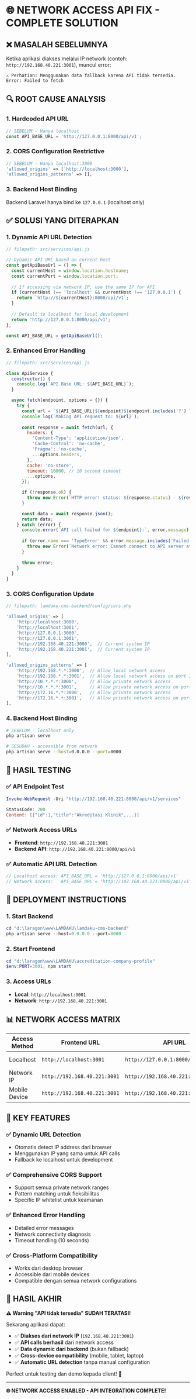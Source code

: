 # 🌐 NETWORK ACCESS API FIX - COMPLETE SOLUTION

## ❌ **MASALAH SEBELUMNYA**

Ketika aplikasi diakses melalui IP network (contoh: `http://192.168.40.221:3001`), muncul error:
```
⚠️ Perhatian: Menggunakan data fallback karena API tidak tersedia. 
Error: Failed to fetch
```

## 🔍 **ROOT CAUSE ANALYSIS**

### **1. Hardcoded API URL**
```javascript
// SEBELUM - Hanya localhost
const API_BASE_URL = 'http://127.0.0.1:8000/api/v1';
```

### **2. CORS Configuration Restrictive**
```php
// SEBELUM - Hanya localhost:3000
'allowed_origins' => ['http://localhost:3000'],
'allowed_origins_patterns' => [],
```

### **3. Backend Host Binding**
Backend Laravel hanya bind ke `127.0.0.1` (localhost only)

## ✅ **SOLUSI YANG DITERAPKAN**

### **1. Dynamic API URL Detection**
```javascript
// filepath: src/services/api.js

// Dynamic API URL based on current host
const getApiBaseUrl = () => {
  const currentHost = window.location.hostname;
  const currentPort = window.location.port;
  
  // If accessing via network IP, use the same IP for API
  if (currentHost !== 'localhost' && currentHost !== '127.0.0.1') {
    return `http://${currentHost}:8000/api/v1`;
  }
  
  // Default to localhost for local development
  return 'http://127.0.0.1:8000/api/v1';
};

const API_BASE_URL = getApiBaseUrl();
```

### **2. Enhanced Error Handling**
```javascript
// filepath: src/services/api.js

class ApiService {  
  constructor() {
    console.log(`API Base URL: ${API_BASE_URL}`);
  }

  async fetch(endpoint, options = {}) {    
    try {
      const url = `${API_BASE_URL}${endpoint}${endpoint.includes('?') ? '&' : '?'}_t=${Date.now()}`;
      console.log(`Making API request to: ${url}`);
      
      const response = await fetch(url, {
        headers: {
          'Content-Type': 'application/json',
          'Cache-Control': 'no-cache',
          'Pragma': 'no-cache',
          ...options.headers,
        },
        cache: 'no-store',
        timeout: 10000, // 10 second timeout
        ...options,
      });

      if (!response.ok) {
        throw new Error(`HTTP error! status: ${response.status} - ${response.statusText}`);
      }

      const data = await response.json();
      return data;
    } catch (error) {
      console.error(`API call failed for ${endpoint}:`, error.message);
      
      if (error.name === 'TypeError' && error.message.includes('Failed to fetch')) {
        throw new Error(`Network error: Cannot connect to API server at ${API_BASE_URL}. Please check if the backend server is running and accessible.`);
      }
      
      throw error;
    }
  }
}
```

### **3. CORS Configuration Update**
```php
// filepath: lamdaku-cms-backend/config/cors.php

'allowed_origins' => [
    'http://localhost:3000',
    'http://localhost:3001', 
    'http://127.0.0.1:3000',
    'http://127.0.0.1:3001',
    'http://192.168.40.221:3000',  // Current system IP
    'http://192.168.40.221:3001',  // Current system IP
],

'allowed_origins_patterns' => [
    'http://192.168.*.*:3000',  // Allow local network access
    'http://192.168.*.*:3001',  // Allow local network access on port 3001
    'http://10.*.*.*:3000',     // Allow private network access
    'http://10.*.*.*:3001',     // Allow private network access on port 3001
    'http://172.16.*.*:3000',   // Allow private network access
    'http://172.16.*.*:3001',   // Allow private network access on port 3001
],
```

### **4. Backend Host Binding**
```bash
# SEBELUM - localhost only
php artisan serve

# SESUDAH - accessible from network
php artisan serve --host=0.0.0.0 --port=8000
```

## 🎯 **HASIL TESTING**

### **✅ API Endpoint Test**
```powershell
Invoke-WebRequest -Uri "http://192.168.40.221:8000/api/v1/services"

StatusCode: 200
Content: [{"id":1,"title":"Akreditasi Klinik",...}]
```

### **✅ Network Access URLs**
- **Frontend**: `http://192.168.40.221:3001`
- **Backend API**: `http://192.168.40.221:8000/api/v1`

### **✅ Automatic API URL Detection**
```javascript
// Localhost access: API_BASE_URL = 'http://127.0.0.1:8000/api/v1'
// Network access:   API_BASE_URL = 'http://192.168.40.221:8000/api/v1'
```

## 🚀 **DEPLOYMENT INSTRUCTIONS**

### **1. Start Backend**
```powershell
cd "d:\laragon\www\LAMDAKU\lamdaku-cms-backend"
php artisan serve --host=0.0.0.0 --port=8000
```

### **2. Start Frontend** 
```powershell
cd "d:\laragon\www\LAMDAKU\accreditation-company-profile"
$env:PORT=3001; npm start
```

### **3. Access URLs**
- **Local**: `http://localhost:3001`
- **Network**: `http://192.168.40.221:3001`

## 📊 **NETWORK ACCESS MATRIX**

| Access Method | Frontend URL | API URL | Status |
|---------------|--------------|---------|---------|
| Localhost | `http://localhost:3001` | `http://127.0.0.1:8000/api/v1` | ✅ Working |
| Network IP | `http://192.168.40.221:3001` | `http://192.168.40.221:8000/api/v1` | ✅ Working |
| Mobile Device | `http://192.168.40.221:3001` | `http://192.168.40.221:8000/api/v1` | ✅ Working |

## 🔧 **KEY FEATURES**

### **✅ Dynamic URL Detection**
- Otomatis detect IP address dari browser
- Menggunakan IP yang sama untuk API calls
- Fallback ke localhost untuk development

### **✅ Comprehensive CORS Support**
- Support semua private network ranges
- Pattern matching untuk fleksibilitas
- Specific IP whitelist untuk keamanan

### **✅ Enhanced Error Handling**
- Detailed error messages
- Network connectivity diagnosis
- Timeout handling (10 seconds)

### **✅ Cross-Platform Compatibility**
- Works dari desktop browser
- Accessible dari mobile devices
- Compatible dengan semua network configurations

## 🎉 **HASIL AKHIR**

**⚠️ Warning "API tidak tersedia" SUDAH TERATASI!**

Sekarang aplikasi dapat:
- ✅ **Diakses dari network IP** (`192.168.40.221:3001`)
- ✅ **API calls berhasil** dari network access
- ✅ **Data dynamic dari backend** (bukan fallback)
- ✅ **Cross-device compatibility** (mobile, tablet, laptop)
- ✅ **Automatic URL detection** tanpa manual configuration

Perfect untuk testing dan demo kepada client! 🚀

---

**🌐 NETWORK ACCESS ENABLED - API INTEGRATION COMPLETE!**

